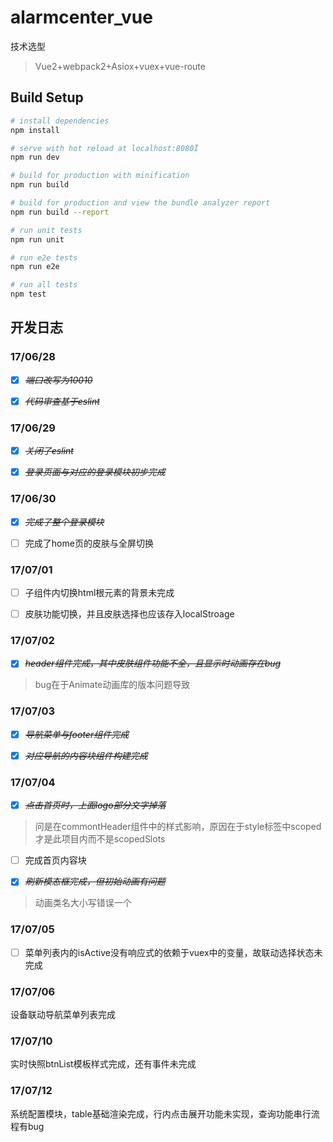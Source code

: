 # alarmcenter_vue

技术选型

>Vue2+webpack2+Asiox+vuex+vue-route

## Build Setup

``` bash
# install dependencies
npm install

# serve with hot reload at localhost:8080Ï
npm run dev

# build for production with minification
npm run build

# build for production and view the bundle analyzer report
npm run build --report

# run unit tests
npm run unit

# run e2e tests
npm run e2e

# run all tests
npm test
```

## 开发日志

### 17/06/28

* [X] ~~*端口改写为10010*~~

* [X] ~~*代码审查基于eslint*~~

### 17/06/29

* [X] ~~*关闭了eslint*~~

* [X] ~~*登录页面与对应的登录模块初步完成*~~

### 17/06/30

* [X] ~~*完成了整个登录模块*~~

* [ ] 完成了home页的皮肤与全屏切换

### 17/07/01

* [ ] 子组件内切换html根元素的背景未完成

* [ ] 皮肤功能切换，并且皮肤选择也应该存入localStroage

### 17/07/02

* [X] ~~*header组件完成，其中皮肤组件功能不全，且显示时动画存在bug*~~

>bug在于Animate动画库的版本问题导致

### 17/07/03

* [X] ~~*导航菜单与footer组件完成*~~

* [X] ~~*对应导航的内容块组件构建完成*~~

### 17/07/04

* [X] ~~*点击首页时，上面logo部分文字掉落*~~

>问是在commontHeader组件中的样式影响，原因在于style标签中scoped才是此项目内而不是scopedSlots

* [ ] 完成首页内容块

* [X] ~~*刷新模态框完成，但初始动画有问题*~~

> 动画类名大小写错误一个

### 17/07/05

- [ ] 菜单列表内的isActive没有响应式的依赖于vuex中的变量，故联动选择状态未完成

### 17/07/06

设备联动导航菜单列表完成

### 17/07/10

实时快照btnList模板样式完成，还有事件未完成

### 17/07/12

系统配置模块，table基础渲染完成，行内点击展开功能未实现，查询功能串行流程有bug

